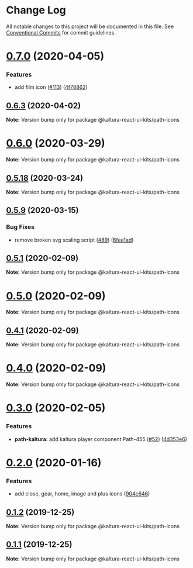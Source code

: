 # Change Log

All notable changes to this project will be documented in this file.
See [Conventional Commits](https://conventionalcommits.org) for commit guidelines.

# [0.7.0](https://github.com/kaltura/path-design-system/compare/v0.6.3...v0.7.0) (2020-04-05)


### Features

* add film icon ([#113](https://github.com/kaltura/path-design-system/issues/113)) ([4f78862](https://github.com/kaltura/path-design-system/commit/4f78862537edde2f93b6c455cae6e5ad442899a5))





## [0.6.3](https://github.com/kaltura/path-design-system/compare/v0.6.2...v0.6.3) (2020-04-02)

**Note:** Version bump only for package @kaltura-react-ui-kits/path-icons





# [0.6.0](https://github.com/kaltura/path-design-system/compare/v0.5.19...v0.6.0) (2020-03-29)

**Note:** Version bump only for package @kaltura-react-ui-kits/path-icons





## [0.5.18](https://github.com/kaltura/path-design-system/compare/v0.5.17...v0.5.18) (2020-03-24)

**Note:** Version bump only for package @kaltura-react-ui-kits/path-icons





## [0.5.9](https://github.com/kaltura/path-design-system/compare/v0.5.8...v0.5.9) (2020-03-15)


### Bug Fixes

* remove broken svg scaling script ([#89](https://github.com/kaltura/path-design-system/issues/89)) ([6fee1ad](https://github.com/kaltura/path-design-system/commit/6fee1ad4cbec74ddd9d57794d96a0a1638dccc2e))





## [0.5.1](https://github.com/kaltura/path-design-system/compare/v0.5.0...v0.5.1) (2020-02-09)

**Note:** Version bump only for package @kaltura-react-ui-kits/path-icons





# [0.5.0](https://github.com/kaltura/path-design-system/compare/v0.3.0...v0.5.0) (2020-02-09)

**Note:** Version bump only for package @kaltura-react-ui-kits/path-icons





## [0.4.1](https://github.com/kaltura/path-design-system/compare/v0.4.0...v0.4.1) (2020-02-09)

**Note:** Version bump only for package @kaltura-react-ui-kits/path-icons





# [0.4.0](https://github.com/kaltura/path-design-system/compare/v0.3.0...v0.4.0) (2020-02-09)

**Note:** Version bump only for package @kaltura-react-ui-kits/path-icons





# [0.3.0](https://github.com/kaltura/path-design-system/compare/v0.2.0...v0.3.0) (2020-02-05)


### Features

* **path-kaltura:** add kaltura player component Path-455 ([#52](https://github.com/kaltura/path-design-system/issues/52)) ([4d353e6](https://github.com/kaltura/path-design-system/commit/4d353e6ed5ea2fa4d2dc0f8e0c94501e2594fdd8))





# [0.2.0](https://github.com/kaltura/path-design-system/compare/v0.1.2...v0.2.0) (2020-01-16)


### Features

* add close, gear, home, image and plus icons ([904c646](https://github.com/kaltura/path-design-system/commit/904c64676d46301ca00bb35d6961fed44417d8df))





## [0.1.2](https://github.com/kaltura/path-design-system/compare/v0.1.1...v0.1.2) (2019-12-25)

**Note:** Version bump only for package @kaltura-react-ui-kits/path-icons





## [0.1.1](https://github.com/kaltura/path-design-system/compare/v1.0.0-alpha.1...v0.1.1) (2019-12-25)

**Note:** Version bump only for package @kaltura-react-ui-kits/path-icons

